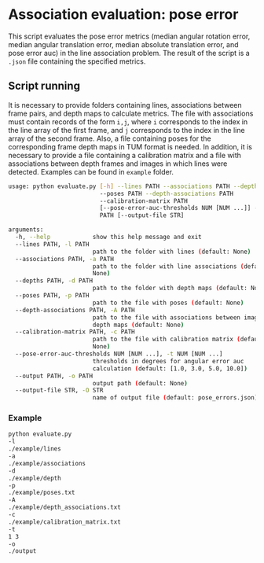 # Association evaluation: pose error

This script evaluates the pose error metrics (median angular rotation error, median angular translation error, median absolute translation error, and pose error auc) in the line association problem.
The result of the script is a `.json` file containing the specified metrics.

## Script running
It is necessary to provide folders containing lines, associations between frame pairs, and depth maps to calculate metrics. The file with associations must contain records of the form `i,j`,
where `i` corresponds to the index in the line array of the first frame,
and `j` corresponds to the index in the line array of the second frame.
Also, a file containing poses for the corresponding frame depth maps in TUM format is needed.
In addition, it is necessary to provide a file containing a calibration matrix
and a file with associations between depth frames and images in which lines were detected.
Examples can be found in `example` folder.

```bash
usage: python evaluate.py [-h] --lines PATH --associations PATH --depths PATH
                          --poses PATH --depth-associations PATH
                          --calibration-matrix PATH
                          [--pose-error-auc-thresholds NUM [NUM ...]] --output
                          PATH [--output-file STR]

arguments:
  -h, --help            show this help message and exit
  --lines PATH, -l PATH
                        path to the folder with lines (default: None)
  --associations PATH, -a PATH
                        path to the folder with line associations (default:
                        None)
  --depths PATH, -d PATH
                        path to the folder with depth maps (default: None)
  --poses PATH, -p PATH
                        path to the file with poses (default: None)
  --depth-associations PATH, -A PATH
                        path to the file with associations between images and
                        depth maps (default: None)
  --calibration-matrix PATH, -c PATH
                        path to the file with calibration matrix (default:
                        None)
  --pose-error-auc-thresholds NUM [NUM ...], -t NUM [NUM ...]
                        thresholds in degrees for angular error auc
                        calculation (default: [1.0, 3.0, 5.0, 10.0])
  --output PATH, -o PATH
                        output path (default: None)
  --output-file STR, -O STR
                        name of output file (default: pose_errors.json)
```

### Example
```bash
python evaluate.py
-l
./example/lines
-a
./example/associations
-d
./example/depth
-p
./example/poses.txt
-A
./example/depth_associations.txt
-c
./example/calibration_matrix.txt
-t
1 3
-o
./output
```